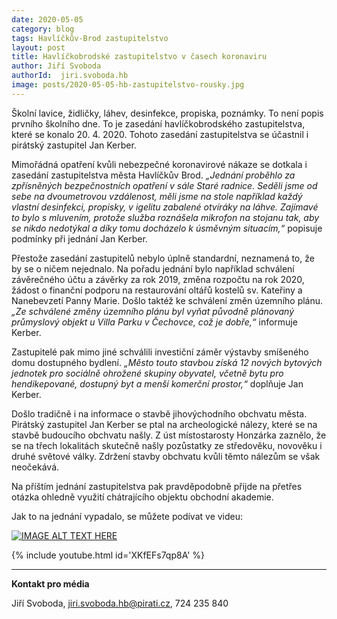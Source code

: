 ```yaml
---
date: 2020-05-05
category: blog
tags: Havlíčkův-Brod zastupitelstvo
layout: post
title: Havlíčkobrodské zastupitelstvo v časech koronaviru
author: Jiří Svoboda
authorId:  jiri.svoboda.hb
image: posts/2020-05-05-hb-zastupitelstvo-rousky.jpg
---
```


Školní lavice, židličky, láhev, desinfekce, propiska, poznámky. To není popis prvního školního dne. To je zasedání havlíčkobrodského zastupitelstva, které se konalo 20. 4. 2020. Tohoto zasedání zastupitelstva se účastnil i pirátský zastupitel Jan Kerber.

Mimořádná opatření kvůli nebezpečné koronavirové nákaze se dotkala i zasedání zastupitelstva města Havlíčkův Brod. *„Jednání proběhlo za zpřísněných bezpečnostních opatření v sále Staré radnice. Seděli jsme od sebe na dvoumetrovou vzdálenost, měli jsme na stole například každý vlastní desinfekci, propisky, v igelitu zabalené otvíráky na láhve. Zajímavé to bylo s mluvením, protože služba roznášela mikrofon na stojanu tak, aby se nikdo nedotýkal a díky tomu docházelo k úsměvným situacím,“* popisuje podmínky při jednání Jan Kerber.

Přestože zasedání zastupitelů nebylo úplně standardní, neznamená to, že by se o ničem nejednalo. Na pořadu jednání bylo například schválení závěrečného účtu a závěrky za rok 2019, změna rozpočtu na rok 2020, žádost o finanční podporu na restaurování oltářů kostelů sv. Kateřiny a Nanebevzetí Panny Marie. Došlo taktéž ke schválení změn územního plánu. *„Ze schválené změny územního plánu byl vyňat původně plánovaný průmyslový objekt u Villa Parku v Čechovce, což je dobře,“* informuje Kerber.

Zastupitelé pak mimo jiné schválili investiční záměr výstavby smíšeného domu dostupného bydlení. *„Město touto stavbou získá 12 nových bytových jednotek pro sociálně ohrožené skupiny obyvatel, včetně bytu pro hendikepované, dostupný byt a menší komerční prostor,“* doplňuje Jan Kerber.

Došlo tradičně i na informace o stavbě jihovýchodního obchvatu města. Pirátský zastupitel Jan Kerber se ptal na archeologické nálezy, které se na stavbě budoucího obchvatu našly. Z úst místostarosty Honzárka zaznělo, že se na třech lokalitách skutečně našly pozůstatky ze středověku, novověku i druhé světové války. Zdržení stavby obchvatu kvůli těmto nálezům se však neočekává.

Na příštím jednání zastupitelstva pak pravděpodobně přijde na přetřes otázka ohledně využití chátrajícího objektu obchodní akademie.

Jak to na jednání vypadalo, se můžete podívat ve videu:

[![IMAGE ALT TEXT HERE](http://img.youtube.com/vi/YOUTUBE_XKfEFs7qp8A/0.jpg)](http://https://www.youtube.com/watch?v=XKfEFs7qp8A)

{% include youtube.html id='XKfEFs7qp8A' %}

---

**Kontakt pro média**

Jiří Svoboda, <jiri.svoboda.hb@pirati.cz>, 724 235 840
